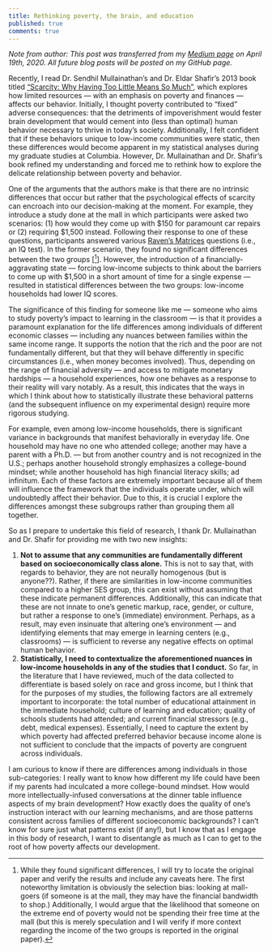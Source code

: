 ```yaml
---
title: Rethinking poverty, the brain, and education
published: true
comments: true
---
```

*Note from author: This post was transferred from my [Medium page](https://medium.com/@geyes) on April 19th, 2020. All future blog posts will be posted on my GitHub page.* 

Recently, I read Dr. Sendhil Mullainathan’s and Dr. Eldar Shafir’s 2013 book titled [“Scarcity: Why Having Too Little Means So Much”](https://www.amazon.com/Scarcity-Having-Little-Means-Much-ebook/dp/B00BMKOO6S), which explores how limited resources — with an emphasis on poverty and finances — affects our behavior. Initially, I thought poverty contributed to “fixed” adverse consequences: that the detriments of impoverishment would fester brain development that would cement into (less than optimal) human behavior necessary to thrive in today’s society. Additionally, I felt confident that if these behaviors unique to low-income communities were static, then these differences would become apparent in my statistical analyses during my graduate studies at Columbia. However, Dr. Mullainathan and Dr. Shafir’s book refined my understanding and forced me to rethink how to explore the delicate relationship between poverty and behavior.

One of the arguments that the authors make is that there are no intrinsic differences that occur but rather that the psychological effects of scarcity can encroach into our decision-making at the moment. For example, they introduce a study done at the mall in which participants were asked two scenarios: (1) how would they come up with $150 for paramount car repairs or (2) requiring $1,500 instead. Following their response to one of these questions, participants answered various [Raven’s Matrices](https://en.wikipedia.org/wiki/Raven%27s_Progressive_Matrices) questions (i.e., an IQ test). In the former scenario, they found no significant differences between the two groups [[^1]]. However, the introduction of a financially-aggravating state — forcing low-income subjects to think about the barriers to come up with $1,500 in a short amount of time for a single expense — resulted in statistical differences between the two groups: low-income households had lower IQ scores.

The significance of this finding for someone like me — someone who aims to study poverty’s impact to learning in the classroom — is that it provides a paramount explanation for the life differences among individuals of different economic classes — including any nuances between families within the same income range. It supports the notion that the rich and the poor are not fundamentally different, but that they will behave differently in specific circumstances (i.e., when money becomes involved). Thus, depending on the range of financial adversity — and access to mitigate monetary hardships — a household experiences, how one behaves as a response to their reality will vary notably. As a result, this indicates that the ways in which I think about how to statistically illustrate these behavioral patterns (and the subsequent influence on my experimental design) require more rigorous studying.

For example, even among low-income households, there is significant variance in backgrounds that manifest behaviorally in everyday life. One household may have no one who attended college; another may have a parent with a Ph.D. — but from another country and is not recognized in the U.S.; perhaps another household strongly emphasizes a college-bound mindset; while another household has high financial literacy skills; ad infinitum. Each of these factors are extremely important because all of them will influence the framework that the individuals operate under, which will undoubtedly affect their behavior. Due to this, it is crucial I explore the differences amongst these subgroups rather than grouping them all together.

So as I prepare to undertake this field of research, I thank Dr. Mullainathan and Dr. Shafir for providing me with two new insights:
1. **Not to assume that any communities are fundamentally different based on socioeconomically class alone.** This is not to say that, with regards to behavior, they are not neurally homogenous (but is anyone??). Rather, if there are similarities in low-income communities compared to a higher SES group, this can exist without assuming that these indicate permanent differences. Additionally, this can indicate that these are not innate to one’s genetic markup, race, gender, or culture, but rather a response to one’s (immediate) environment. Perhaps, as a result, may even insinuate that altering one’s environment — and identifying elements that may emerge in learning centers (e.g., classrooms) — is sufficient to reverse any negative effects on optimal human behavior.
2. **Statistically, I need to contextualize the aforementioned nuances in low-income households in any of the studies that I conduct.** So far, in the literature that I have reviewed, much of the data collected to differentiate is based solely on race and gross income, but I think that for the purposes of my studies, the following factors are all extremely important to incorporate: the total number of educational attainment in the immediate household; culture of learning and education; quality of schools students had attended; and current financial stressors (e.g., debt, medical expenses). Essentially, I need to capture the extent by which poverty had affected preferred behavior because income alone is not sufficient to conclude that the impacts of poverty are congruent across individuals.

I am curious to know if there are differences among individuals in those sub-categories: I really want to know how different my life could have been if my parents had inculcated a more college-bound mindset. How would more intellectually-infused conversations at the dinner table influence aspects of my brain development? How exactly does the quality of one’s instruction interact with our learning mechanisms, and are those patterns consistent across families of different socioeconomic backgrounds? I can’t know for sure just what patterns exist (if any!), but I know that as I engage in this body of research, I want to disentangle as much as I can to get to the root of how poverty affects our development.

[^1]: While they found significant differences, I will try to locate the original paper and verify the results and include any caveats here. The first noteworthy limitation is obviously the selection bias: looking at mall-goers (if someone is at the mall, they may have the financial bandwidth to shop.) Additionally, I would argue that the likelihood that someone on the extreme end of poverty would not be spending their free time at the mall (but this is merely speculation and I will verify if more context regarding the income of the two groups is reported in the original paper).
